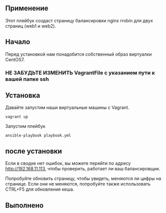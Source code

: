 ## Применение

Этот плейбук создаст страницу балансировки nginx rrobin для двух страниц (web1 и web2).

## Начало

Перед установкой нам понадобится собственный образ виртуалки CentOS7.

### НЕ ЗАБУДЬТЕ ИЗМЕНИТЬ VagrantFile с указанием пути к вашей папке ssh

## Установка

Давайте запустим наши виртуальные машины с Vagrant.

```
vagrant up
```
Запустим плейбук

```
ansible-playbook playbook.yml
```

## после установки

Если в сводке нет ошибок, вы можете перейти по адресу http://192.168.11.113, чтобы проверить, работает ли ваш балансировщик.

Попробуйте обновить страницу, чтобы увидеть, меняются ли цифры на странице. Если они не меняются, попробуйте также использовать CTRL+F5 для обновления кеша.

## Выполнено
